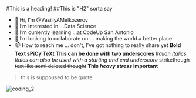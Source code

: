 #This is a heading!
##This is "H2" sorta say
- 👋 Hi, I’m @VasiliyAMelkozerov
- 👀 I’m interested in ...Data Science
- 🌱 I’m currently learning ...at CodeUp San Antonio
- 💞️ I’m looking to collaborate on ... making the world a better place
- 📫 How to reach me ... don't, I've got nothing to really share yet
**Bold Text sPiCy TeXt**
__This can be done with two underscores__
*Italian Italics*
_Italcs can also be used with a starting and  end underscore_
~~strikethough text like semi deleted thought~~
**This _heavy stress_ important**
>this is suppoused to be quote
<!---
VasiliyAMelkozerov/VasiliyAMelkozerov is a ✨ special ✨ repository because its `README.md` (this file) appears on your GitHub profile.
You can click the Preview link to take a look at your changes.
--->
![coding_2](https://user-images.githubusercontent.com/102183209/160877339-4ff6db6d-542f-44bf-9d44-ba3f26a44d4e.gif)
